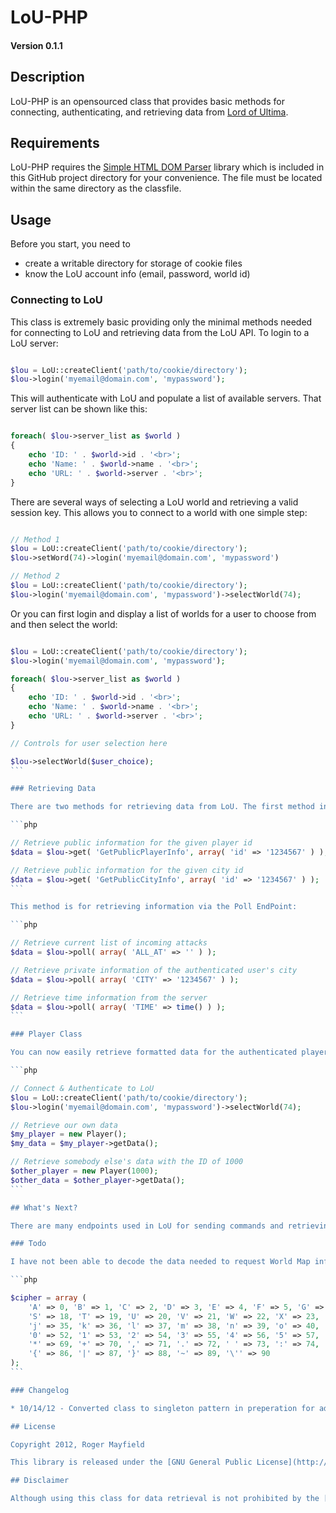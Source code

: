 LoU-PHP
=======

#### Version 0.1.1

## Description

LoU-PHP is an opensourced class that provides basic methods for connecting, authenticating, and retrieving data from [Lord of Ultima](http://www.lordofultima.com).

## Requirements

LoU-PHP requires the [Simple HTML DOM Parser](http://simplehtmldom.sourceforge.net/) library which is included in this GitHub project directory for your convenience. The file must be located within the same directory as the classfile.

## Usage

Before you start, you need to

* create a writable directory for storage of cookie files
* know the LoU account info (email, password, world id)

### Connecting to LoU

This class is extremely basic providing only the minimal methods needed for connecting to LoU and retrieving data from the LoU API. To login to a LoU server:

```php

$lou = LoU::createClient('path/to/cookie/directory');
$lou->login('myemail@domain.com', 'mypassword');
```

This will authenticate with LoU and populate a list of available servers. That server list can be shown like this:

```php

foreach( $lou->server_list as $world )
{
    echo 'ID: ' . $world->id . '<br>';
    echo 'Name: ' . $world->name . '<br>';
    echo 'URL: ' . $world->server . '<br>';
}
```

There are several ways of selecting a LoU world and retrieving a valid session key. This allows you to connect to a world with one simple step:

```php

// Method 1
$lou = LoU::createClient('path/to/cookie/directory');
$lou->setWord(74)->login('myemail@domain.com', 'mypassword')

// Method 2
$lou = LoU::createClient('path/to/cookie/directory');
$lou->login('myemail@domain.com', 'mypassword')->selectWorld(74);
```

Or you can first login and display a list of worlds for a user to choose from and then select the world:

````php

$lou = LoU::createClient('path/to/cookie/directory');
$lou->login('myemail@domain.com', 'mypassword');

foreach( $lou->server_list as $world )
{
    echo 'ID: ' . $world->id . '<br>';
    echo 'Name: ' . $world->name . '<br>';
    echo 'URL: ' . $world->server . '<br>';
}

// Controls for user selection here

$lou->selectWorld($user_choice);
```

### Retrieving Data

There are two methods for retrieving data from LoU. The first method involves providing an EndPoint and any necessary data:

```php

// Retrieve public information for the given player id
$data = $lou->get( 'GetPublicPlayerInfo', array( 'id' => '1234567' ) );

// Retrieve public information for the given city id
$data = $lou->get( 'GetPublicCityInfo', array( 'id' => '1234567' ) );
```

This method is for retrieving information via the Poll EndPoint:

```php

// Retrieve current list of incoming attacks
$data = $lou->poll( array( 'ALL_AT' => '' ) );

// Retrieve private information of the authenticated user's city
$data = $lou->poll( array( 'CITY' => '1234567' ) );

// Retrieve time information from the server
$data = $lou->poll( array( 'TIME' => time() ) );
```

### Player Class

You can now easily retrieve formatted data for the authenticated player or by a given ID

```php

// Connect & Authenticate to LoU
$lou = LoU::createClient('path/to/cookie/directory');
$lou->login('myemail@domain.com', 'mypassword')->selectWorld(74);

// Retrieve our own data
$my_player = new Player();
$my_data = $my_player->getData();

// Retrieve somebody else's data with the ID of 1000
$other_player = new Player(1000);
$other_data = $other_player->getData();
```

## What's Next?

There are many endpoints used in LoU for sending commands and retrieving data. I'll leave that for you to explore. I do plan on extending this library with more classes providing simple methods for retrieving data.

### Todo

I have not been able to decode the data needed to request World Map info. If anybody can help me figure this out, I would be forever grateful. From my best understanding it is encoded using basE91 LE with the following cipher:

```php

$cipher = array (
    'A' => 0, 'B' => 1, 'C' => 2, 'D' => 3, 'E' => 4, 'F' => 5, 'G' => 6, 'H' => 7, 'I' => 8, 'J' => 9, 'K' => 10, 'L' => 11, 'M' => 12, 'N' => 13, 'O' => 14, 'P' => 15, 'Q' => 16, 'R' => 17,
    'S' => 18, 'T' => 19, 'U' => 20, 'V' => 21, 'W' => 22, 'X' => 23, 'Y' => 24, 'Z' => 25, 'a' => 26, 'b' => 27, 'c' => 28, 'd' => 29, 'e' => 30, 'f' => 31, 'g' => 32, 'h' => 33, 'i' => 34,
    'j' => 35, 'k' => 36, 'l' => 37, 'm' => 38, 'n' => 39, 'o' => 40, 'p' => 41, 'q' => 42, 'r' => 43, 's' => 44, 't' => 45, 'u' => 46, 'v' => 47, 'w' => 48, 'x' => 49, 'y' => 50, 'z' => 51,
    '0' => 52, '1' => 53, '2' => 54, '3' => 55, '4' => 56, '5' => 57, '6' => 58, '7' => 59, '8' => 60, '9' => 61, '!' => 62, '#' => 63, '$' => 64, '%' => 65, '&' => 66, '(' => 67, ')' => 68,
    '*' => 69, '+' => 70, ',' => 71, '.' => 72, ' ' => 73, ':' => 74, ';' => 75, '<' => 76, '=' => 77, '>' => 78, '?' => 79, '@' => 80, '[' => 81, ']' => 82, '^' => 83, '_' => 84, '`' => 85,
    '{' => 86, '|' => 87, '}' => 88, '~' => 89, '\'' => 90
);
```

### Changelog

* 10/14/12 - Converted class to singleton pattern in preperation for additional classes.

## License

Copyright 2012, Roger Mayfield

This library is released under the [GNU General Public License](http://opensource.org/licenses/gpl-3.0.html)

## Disclaimer

Although using this class for data retrieval is not prohibited by the [Lord of Ultima Terms of Service](http://www.lordofultima.com/en/game/rules), it is against the rules to automate the game using the methods contained within it. You are liable for your own applications of this library. I am not responsible for any bans that may occur.